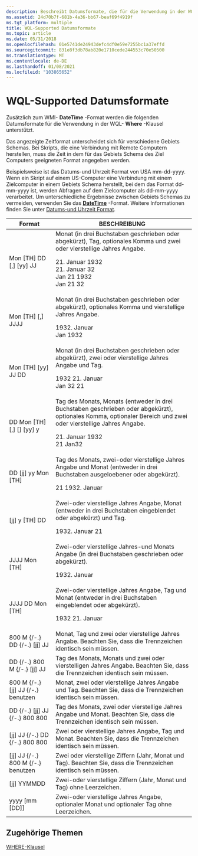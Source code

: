 ```yaml
---
description: Beschreibt Datumsformate, die für die Verwendung in der WQL WHERE-Klausel unterstützt werden.
ms.assetid: 24d70b7f-681b-4a36-bb67-beaf69f4919f
ms.tgt_platform: multiple
title: WQL-Supported Datumsformate
ms.topic: article
ms.date: 05/31/2018
ms.openlocfilehash: 01e5741de24943defc4df0e59e7255bc1a37effd
ms.sourcegitcommit: 831e8f3db78ab820e1710cede244553c70e50500
ms.translationtype: MT
ms.contentlocale: de-DE
ms.lasthandoff: 01/08/2021
ms.locfileid: "103865652"
---
```

# <a name="wql-supported-date-formats"></a>WQL-Supported Datumsformate

Zusätzlich zum WMI- **DateTime** -Format werden die folgenden Datumsformate für die Verwendung in der WQL- **Where** -Klausel unterstützt.

Das angezeigte Zeitformat unterscheidet sich für verschiedene Gebiets Schemas. Bei Skripts, die eine Verbindung mit Remote Computern herstellen, muss die Zeit in dem für das Gebiets Schema des Ziel Computers geeigneten Format angegeben werden.

Beispielsweise ist das Datums-und Uhrzeit Format von USA mm-dd-yyyy. Wenn ein Skript auf einem US-Computer eine Verbindung mit einem Zielcomputer in einem Gebiets Schema herstellt, bei dem das Format dd-mm-yyyy ist, werden Abfragen auf dem Zielcomputer als dd-mm-yyyy verarbeitet. Um unterschiedliche Ergebnisse zwischen Gebiets Schemas zu vermeiden, verwenden Sie das [**DateTime**](datetime.md) -Format. Weitere Informationen finden Sie unter [Datums-und Uhrzeit Format](date-and-time-format.md).



<table>
<thead>
<tr class="header">
<th>Format</th>
<th>BESCHREIBUNG</th>
</tr>
</thead>
<tbody>
<tr class="odd">
<td>Mon [TH] DD [,] [yy] JJ</td>
<td>Monat (in drei Buchstaben geschrieben oder abgekürzt), Tag, optionales Komma und zwei oder vierstellige Jahres Angabe.<br/> <dl> 21. Januar 1932<br />
21. Januar 32<br />
Jan 21 1932<br />
Jan 21 32<br />
</dl></td>
</tr>
<tr class="even">
<td>Mon [TH] [,] JJJJ</td>
<td>Monat (in drei Buchstaben geschrieben oder abgekürzt), optionales Komma und vierstellige Jahres Angabe.<br/> <dl> 1932. Januar<br />
Jan 1932<br />
</dl></td>
</tr>
<tr class="odd">
<td>Mon [TH] [yy] JJ DD</td>
<td>Monat (in drei Buchstaben geschrieben oder abgekürzt), zwei oder vierstellige Jahres Angabe und Tag.<br/> <dl> 1932 21. Januar<br />
Jan 32 21<br />
</dl></td>
</tr>
<tr class="even">
<td>DD Mon [TH] [,] [] [yy] y</td>
<td>Tag des Monats, Monats (entweder in drei Buchstaben geschrieben oder abgekürzt), optionales Komma, optionaler Bereich und zwei oder vierstellige Jahres Angabe.<br/> <dl> 21. Januar 1932<br />
21 Jan32<br />
</dl></td>
</tr>
<tr class="odd">
<td>DD [jj] yy Mon [TH]</td>
<td>Tag des Monats, zwei-oder vierstellige Jahres Angabe und Monat (entweder in drei Buchstaben ausgeloebener oder abgekürzt).<br/> <dl> 21 1932. Januar<br />
</dl></td>
</tr>
<tr class="even">
<td>[jj] y [TH] DD</td>
<td>Zwei-oder vierstellige Jahres Angabe, Monat (entweder in drei Buchstaben eingeblendet oder abgekürzt) und Tag.<br/> <dl> 1932. Januar 21<br />
</dl></td>
</tr>
<tr class="odd">
<td>JJJJ Mon [TH]</td>
<td>Zwei-oder vierstellige Jahres-und Monats Angabe (in drei Buchstaben geschrieben oder abgekürzt).<br/> <dl> 1932. Januar<br />
</dl></td>
</tr>
<tr class="even">
<td>JJJJ DD Mon [TH]</td>
<td>Zwei-oder vierstellige Jahres Angabe, Tag und Monat (entweder in drei Buchstaben eingeblendet oder abgekürzt).<br/> <dl> 1932 21. Januar<br />
</dl></td>
</tr>
<tr class="odd">
<td>800 M {/-.} DD {/-.} [jj] JJ</td>
<td>Monat, Tag und zwei oder vierstellige Jahres Angabe. Beachten Sie, dass die Trennzeichen identisch sein müssen.<br/></td>
</tr>
<tr class="even">
<td>DD {/-.} 800 M {/-.} [jj] JJ</td>
<td>Tag des Monats, Monats und zwei oder vierstelligen Jahres Angabe. Beachten Sie, dass die Trennzeichen identisch sein müssen.<br/></td>
</tr>
<tr class="odd">
<td>800 M {/-.} [jj] JJ {/-.} benutzen</td>
<td>Monat, zwei oder vierstellige Jahres Angabe und Tag. Beachten Sie, dass die Trennzeichen identisch sein müssen.<br/></td>
</tr>
<tr class="even">
<td>DD {/-.} [jj] JJ {/-.} 800 800</td>
<td>Tag des Monats, zwei oder vierstellige Jahres Angabe und Monat. Beachten Sie, dass die Trennzeichen identisch sein müssen.<br/></td>
</tr>
<tr class="odd">
<td>[jj] JJ {/-.} DD {/-.} 800 800</td>
<td>Zwei oder vierstellige Jahres Angabe, Tag und Monat. Beachten Sie, dass die Trennzeichen identisch sein müssen.<br/></td>
</tr>
<tr class="even">
<td>[jj] JJ {/-.} 800 M {/-.} benutzen</td>
<td>Zwei oder vierstellige Ziffern (Jahr, Monat und Tag). Beachten Sie, dass die Trennzeichen identisch sein müssen.<br/></td>
</tr>
<tr class="odd">
<td>[jj] YYMMDD</td>
<td>Zwei-oder vierstellige Ziffern (Jahr, Monat und Tag) ohne Leerzeichen.<br/></td>
</tr>
<tr class="even">
<td>yyyy [mm [DD]]</td>
<td>Zwei-oder vierstellige Jahres Angabe, optionaler Monat und optionaler Tag ohne Leerzeichen.<br/></td>
</tr>
</tbody>
</table>



 

## <a name="related-topics"></a>Zugehörige Themen

<dl> <dt>

[WHERE-Klausel](where-clause.md)
</dt> </dl>

 

 




